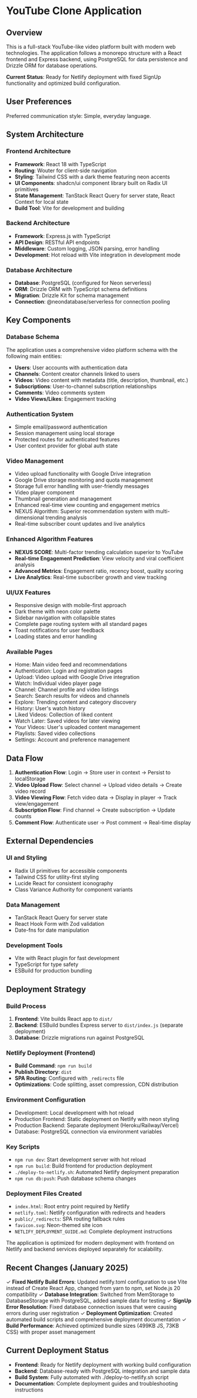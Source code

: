# YouTube Clone Application

## Overview

This is a full-stack YouTube-like video platform built with modern web technologies. The application follows a monorepo structure with a React frontend and Express backend, using PostgreSQL for data persistence and Drizzle ORM for database operations.

**Current Status**: Ready for Netlify deployment with fixed SignUp functionality and optimized build configuration.

## User Preferences

Preferred communication style: Simple, everyday language.

## System Architecture

### Frontend Architecture
- **Framework**: React 18 with TypeScript
- **Routing**: Wouter for client-side navigation
- **Styling**: Tailwind CSS with a dark theme featuring neon accents
- **UI Components**: shadcn/ui component library built on Radix UI primitives
- **State Management**: TanStack React Query for server state, React Context for local state
- **Build Tool**: Vite for development and building

### Backend Architecture
- **Framework**: Express.js with TypeScript
- **API Design**: RESTful API endpoints
- **Middleware**: Custom logging, JSON parsing, error handling
- **Development**: Hot reload with Vite integration in development mode

### Database Architecture
- **Database**: PostgreSQL (configured for Neon serverless)
- **ORM**: Drizzle ORM with TypeScript schema definitions
- **Migration**: Drizzle Kit for schema management
- **Connection**: @neondatabase/serverless for connection pooling

## Key Components

### Database Schema
The application uses a comprehensive video platform schema with the following main entities:
- **Users**: User accounts with authentication data
- **Channels**: Content creator channels linked to users
- **Videos**: Video content with metadata (title, description, thumbnail, etc.)
- **Subscriptions**: User-to-channel subscription relationships
- **Comments**: Video comments system
- **Video Views/Likes**: Engagement tracking

### Authentication System
- Simple email/password authentication
- Session management using local storage
- Protected routes for authenticated features
- User context provider for global auth state

### Video Management
- Video upload functionality with Google Drive integration
- Google Drive storage monitoring and quota management
- Storage full error handling with user-friendly messages
- Video player component
- Thumbnail generation and management
- Enhanced real-time view counting and engagement metrics
- NEXUS Algorithm: Superior recommendation system with multi-dimensional trending analysis
- Real-time subscriber count updates and live analytics

### Enhanced Algorithm Features
- **NEXUS SCORE**: Multi-factor trending calculation superior to YouTube
- **Real-time Engagement Prediction**: View velocity and viral coefficient analysis
- **Advanced Metrics**: Engagement ratio, recency boost, quality scoring
- **Live Analytics**: Real-time subscriber growth and view tracking

### UI/UX Features
- Responsive design with mobile-first approach
- Dark theme with neon color palette
- Sidebar navigation with collapsible states
- Complete page routing system with all standard pages
- Toast notifications for user feedback
- Loading states and error handling

### Available Pages
- Home: Main video feed and recommendations
- Authentication: Login and registration pages
- Upload: Video upload with Google Drive integration
- Watch: Individual video player page
- Channel: Channel profile and video listings
- Search: Search results for videos and channels
- Explore: Trending content and category discovery
- History: User's watch history
- Liked Videos: Collection of liked content
- Watch Later: Saved videos for later viewing
- Your Videos: User's uploaded content management
- Playlists: Saved video collections
- Settings: Account and preference management

## Data Flow

1. **Authentication Flow**: Login → Store user in context → Persist to localStorage
2. **Video Upload Flow**: Select channel → Upload video details → Create video record
3. **Video Viewing Flow**: Fetch video data → Display in player → Track view/engagement
4. **Subscription Flow**: Find channel → Create subscription → Update counts
5. **Comment Flow**: Authenticate user → Post comment → Real-time display

## External Dependencies

### UI and Styling
- Radix UI primitives for accessible components
- Tailwind CSS for utility-first styling
- Lucide React for consistent iconography
- Class Variance Authority for component variants

### Data Management
- TanStack React Query for server state
- React Hook Form with Zod validation
- Date-fns for date manipulation

### Development Tools
- Vite with React plugin for fast development
- TypeScript for type safety
- ESBuild for production bundling

## Deployment Strategy

### Build Process
1. **Frontend**: Vite builds React app to `dist/`
2. **Backend**: ESBuild bundles Express server to `dist/index.js` (separate deployment)
3. **Database**: Drizzle migrations run against PostgreSQL

### Netlify Deployment (Frontend)
- **Build Command**: `npm run build`
- **Publish Directory**: `dist`
- **SPA Routing**: Configured with `_redirects` file
- **Optimizations**: Code splitting, asset compression, CDN distribution

### Environment Configuration
- Development: Local development with hot reload
- Production Frontend: Static deployment on Netlify with neon styling
- Production Backend: Separate deployment (Heroku/Railway/Vercel)
- Database: PostgreSQL connection via environment variables

### Key Scripts
- `npm run dev`: Start development server with hot reload
- `npm run build`: Build frontend for production deployment
- `./deploy-to-netlify.sh`: Automated Netlify deployment preparation
- `npm run db:push`: Push database schema changes

### Deployment Files Created
- `index.html`: Root entry point required by Netlify
- `netlify.toml`: Netlify configuration with redirects and headers
- `public/_redirects`: SPA routing fallback rules
- `favicon.svg`: Neon-themed site icon
- `NETLIFY_DEPLOYMENT_GUIDE.md`: Complete deployment instructions

The application is optimized for modern deployment with frontend on Netlify and backend services deployed separately for scalability.

## Recent Changes (January 2025)

✓ **Fixed Netlify Build Errors**: Updated netlify.toml configuration to use Vite instead of Create React App, changed from yarn to npm, set Node.js 20 compatibility
✓ **Database Integration**: Switched from MemStorage to DatabaseStorage with PostgreSQL, added sample data for testing
✓ **SignUp Error Resolution**: Fixed database connection issues that were causing errors during user registration
✓ **Deployment Optimization**: Created automated build scripts and comprehensive deployment documentation
✓ **Build Performance**: Achieved optimized bundle sizes (499KB JS, 73KB CSS) with proper asset management

## Current Deployment Status

- **Frontend**: Ready for Netlify deployment with working build configuration
- **Backend**: Database-ready with PostgreSQL integration and sample data
- **Build System**: Fully automated with ./deploy-to-netlify.sh script
- **Documentation**: Complete deployment guides and troubleshooting instructions